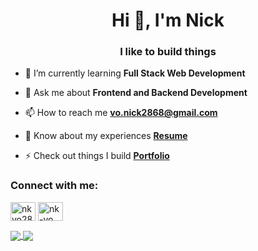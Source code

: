 <h1 align="center">Hi 👋, I'm Nick</h1>
<h3 align="center">I like to build things</h3>

- 🌱 I’m currently learning **Full Stack Web Development**

- 💬 Ask me about **Frontend and Backend Development**

- 📫 How to reach me **vo.nick2868@gmail.com**

- 📄 Know about my experiences [**Resume**](https://drive.google.com/file/d/1edaD6-Kg4J4NHSismcqsFXyBox19kQEA/view)

- ⚡ Check out things I build [**Portfolio**](https://nickvo.dev)

<h3 align="left">Connect with me:</h3>
<p align="left">
  <a href="https://twitter.com/nkvo28" target="blank"><img align="center" src="https://cdn.jsdelivr.net/npm/simple-icons@3.0.1/icons/twitter.svg" alt="nkvo28" height="30" width="40" /></a>
  <a href="https://linkedin.com/in/nk-vo" target="blank"><img align="center" src="https://cdn.jsdelivr.net/npm/simple-icons@3.0.1/icons/linkedin.svg" alt="nk-vo" height="30" width="40" /></a>
</p>

<a href="https://githubtrends.io">
  <img align="center" src="https://api.githubtrends.io/user/svg/nk-vo/langs?time_range=one_year&use_percent=True&include_private=True&group=private&theme=classic" />
</a>
<a href="https://githubtrends.io">
  <img align="center" src="https://api.githubtrends.io/user/svg/nk-vo/repos?time_range=one_year&include_private=True&group=private&theme=classic" />
</a>


